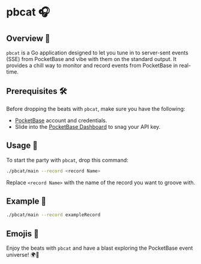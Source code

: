 # pbcat 🎧

## Overview 🌟

`pbcat` is a Go application designed to let you tune in to server-sent events (SSE) from PocketBase and vibe with them on the standard output. It provides a chill way to monitor and record events from PocketBase in real-time.

## Prerequisites 🛠️

Before dropping the beats with `pbcat`, make sure you have the following:

- [PocketBase](https://www.pocketbase.io/) account and credentials.
- Slide into the [PocketBase Dashboard](https://dashboard.pocketbase.io/) to snag your API key.

## Usage 🎤

To start the party with `pbcat`, drop this command:

```bash
./pbcat/main --record <record Name>
```

Replace `<record Name>` with the name of the record you want to groove with.

## Example 🕺

```bash
./pbcat/main --record exampleRecord
```

## Emojis 🚀

Enjoy the beats with `pbcat` and have a blast exploring the PocketBase event universe! 🌍🎉
